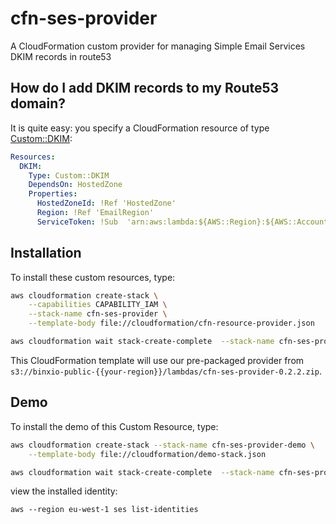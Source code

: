 # cfn-ses-provider
A  CloudFormation custom provider for managing Simple Email Services DKIM records in route53

## How do I add DKIM records to my Route53 domain?
It is quite easy: you specify a CloudFormation resource of type [Custom::DKIM](docs/DKIM.md):

```yaml
Resources:
  DKIM:
    Type: Custom::DKIM
    DependsOn: HostedZone
    Properties:
      HostedZoneId: !Ref 'HostedZone'
      Region: !Ref 'EmailRegion'
      ServiceToken: !Sub  'arn:aws:lambda:${AWS::Region}:${AWS::AccountId}:function:binxio-cfn-ses-provider
```


## Installation
To install these custom resources, type:

```sh
aws cloudformation create-stack \
	--capabilities CAPABILITY_IAM \
	--stack-name cfn-ses-provider \
	--template-body file://cloudformation/cfn-resource-provider.json 

aws cloudformation wait stack-create-complete  --stack-name cfn-ses-provider 
```

This CloudFormation template will use our pre-packaged provider from `s3://binxio-public-{{your-region}}/lambdas/cfn-ses-provider-0.2.2.zip`.


## Demo
To install the demo of this Custom Resource, type:

```sh
aws cloudformation create-stack --stack-name cfn-ses-provider-demo \
	--template-body file://cloudformation/demo-stack.json

aws cloudformation wait stack-create-complete  --stack-name cfn-ses-provider-demo
```
view the installed identity:

```
aws --region eu-west-1 ses list-identities
```
